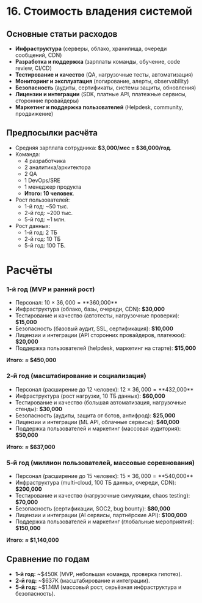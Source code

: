 # 16. Стоимость владения системой  

## Основные статьи расходов  
- **Инфраструктура** (серверы, облако, хранилища, очереди сообщений, CDN)  
- **Разработка и поддержка** (зарплаты команды, обучение, code review, CI/CD)  
- **Тестирование и качество** (QA, нагрузочные тесты, автоматизация)  
- **Мониторинг и эксплуатация** (логирование, алерты, observability)  
- **Безопасность** (аудиты, сертификаты, системы защиты, обновления)  
- **Лицензии и интеграции** (SDK, платные API, платежные сервисы, сторонние провайдеры)  
- **Маркетинг и поддержка пользователей** (Helpdesk, community, продвижение)

## Предпосылки расчёта  
- Средняя зарплата сотрудника: **$3,000/мес = $36,000/год**.  
- Команда:  
  - 4 разработчика  
  - 2 аналитика/архитектора  
  - 2 QA  
  - 1 DevOps/SRE  
  - 1 менеджер продукта  
  - **Итого: 10 человек**.  
- Рост пользователей:  
  - 1-й год: ~50 тыс.  
  - 2-й год: ~200 тыс.  
  - 5-й год: ~1 млн.  
- Рост данных:  
  - 1-й год: 2 ТБ  
  - 2-й год: 10 ТБ  
  - 5-й год: 100 ТБ.
 
# Расчёты  

### **1-й год (MVP и ранний рост)**  
- Персонал: 10 × $36,000 = **$360,000**  
- Инфраструктура (облако, базы, очереди, CDN): **$30,000**  
- Тестирование и качество (автотесты, нагрузочные проверки): **$15,000**  
- Безопасность (базовый аудит, SSL, сертификация): **$10,000**  
- Лицензии и интеграции (API сторонних провайдеров, платежки): **$20,000**  
- Поддержка пользователей (helpdesk, маркетинг на старте): **$15,000**  

**Итого: ≈ $450,000**  

### **2-й год (масштабирование и социализация)**  
- Персонал (расширение до 12 человек): 12 × $36,000 = **$432,000**  
- Инфраструктура (рост нагрузки, 10 ТБ данных): **$60,000**  
- Тестирование и качество (большая автоматизация, нагрузочные стенды): **$30,000**  
- Безопасность (аудиты, защита от ботов, антифрод): **$25,000**  
- Лицензии и интеграции (ML API, облачные сервисы): **$40,000**  
- Поддержка пользователей и маркетинг (массовая аудитория): **$50,000**  

**Итого: ≈ $637,000**  

### **5-й год (миллион пользователей, массовые соревнования)**  
- Персонал (расширение до 15 человек): 15 × $36,000 = **$540,000**  
- Инфраструктура (multi-cloud, 100 ТБ данных, очереди, CDN): **$200,000**  
- Тестирование и качество (нагрузочные симуляции, chaos testing): **$70,000**  
- Безопасность (сертификации, SOC2, bug bounty): **$80,000**  
- Лицензии и интеграции (AI сервисы, партнёрские API): **$100,000**  
- Поддержка пользователей и маркетинг (глобальные мероприятия): **$150,000**  

**Итого: ≈ $1,140,000**  

## Сравнение по годам  
- **1-й год:** ~$450K (MVP, небольшая команда, проверка гипотез).  
- **2-й год:** ~$637K (масштабирование и интеграции).  
- **5-й год:** ~$1.14M (массовый рост, серьёзная инфраструктура и безопасность).  
